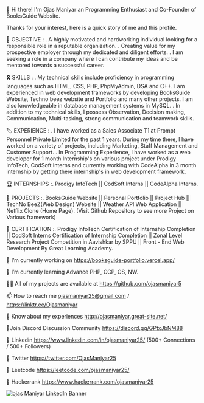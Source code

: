 👋 Hi there! I'm Ojas Maniyar an Programming Enthusiast and Co-Founder of BooksGuide Website.

Thanks for your interest, here is a quick story of me and this profile.


🎯 OBJECTIVE :
. A highly motivated and hardworking individual looking for a responsible role in a reputable organization.
. Creating value for my prospective employer through my dedicated and diligent efforts.
. I am seeking a role in a company where I can contribute my ideas and be mentored towards a successful career.


🎗️ SKILLS :
. My technical skills include proficiency in programming languages such as HTML, CSS, PHP, PhpMyAdmin, DSA and C++. I am experienced in web development frameworks by developing BooksGuide Website, Techno beez website and Portfolio and many other projects. I am also knowledgeable in database management systems in MySQL. 
. In addition to my technical skills, I possess Observation, Decision making, Communication, Multi-tasking, strong communication and teamwork skills.


🏷️ EXPERIENCE :
. I have worked as a Sales Associate T1 at Prompt Personnel Private Limited for the past 1 years. During my time there, I have worked on a variety of projects, including Marketing, Staff Management and Customer Support.
. In Programming Experience, I have worked as a web developer for 1 month Internship's on various project under Prodigy InfoTech, CodSoft Interns and currently working with CodeAlpha in 3 month internship by getting there internship's in web development framework.

🏆 INTERNSHIPS :. Prodigy InfoTech || CodSoft Interns || CodeAlpha Interns.


🔎 PROJECTS :. BooksGuide Website || Personal Portfolio || Project Hub || TechNo BeeZ(Web Design) Website || Weather API Web Application || Netflix Clone (Home Page).
(Visit Github Repository to see more Project on Various framework)


📣 CERTIFICATION :. Prodigy InfoTech Certification of Internship Completion || CodSoft Interns Certification of Internship Completion || Zonal Level Research Project Competition in Aavishkar by SPPU || Front - End Web Development By Great Learning Academy.


🔭 I’m currently working on https://booksguide-portfolio.vercel.app/

🌱 I’m currently learning Advance PHP, CCP, OS, NW.

👨‍💻 All of my projects are available at https://github.com/ojasmaniyar5

📫 How to reach me ojasmaniyar25@gmail.com / https://linktr.ee/Ojasmaniyar

📄 Know about my experiences http://ojasmaniyar.great-site.net/

📡Join Discord Discussion Community https://discord.gg/GPtxJbNM88

🔗 Linkedin https://www.linkedin.com/in/ojasmaniyar25/  (500+ Connections / 500+ Followers)

🔗 Twitter https://twitter.com/OjasManiyar25

🔗 Leetcode https://leetcode.com/ojasmaniyar25/

🔗 Hackerrank https://www.hackerrank.com/ojasmaniyar25

<!---
ojasmaniyar5/ojasmaniyar5 is a ✨ special ✨ repository because its `README.md` (this file) appears on your GitHub profile.
You can click the Preview link to take a look at your changes.
--->
![ojas Maniyar LinkedIn Banner](https://github.com/ojasmaniyar5/ojasmaniyar5/assets/150362990/4df82842-95be-448c-b6b1-003854d483b8)
